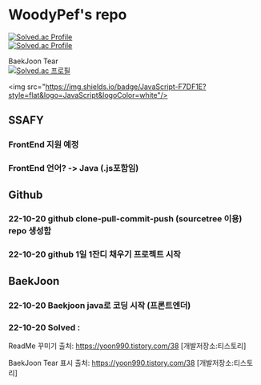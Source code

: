 # WoodyPef's repo
[![Solved.ac Profile](http://mazassumnida.wtf/api/mini/generate_badge?boj=kacaw00d)](https://solved.ac/kacaw00d)<br/>
[![Solved.ac Profile](http://mazassumnida.wtf/api/generate_badge?boj=kacaw00d)](https://solved.ac/kacaw00d)<br/>

BaekJoon Tear <br/>
[![Solved.ac 프로필](http://mazassumnida.wtf/api/v2/generate_badge?boj=kacaw00d)](https://solved.ac/kacaw00d)

<img src="https://img.shields.io/badge/JavaScript-F7DF1E?style=flat&logo=JavaScript&logoColor=white"/>

## SSAFY
### FrontEnd 지원 예정
### FrontEnd 언어? -> Java (.js포함임)



## Github
### 22-10-20 github clone-pull-commit-push (sourcetree 이용) repo 생성함
### 22-10-20 github 1일 1잔디 채우기 프로젝트 시작




## BaekJoon
### 22-10-20 Baekjoon java로 코딩 시작 (프론트엔더)
### 22-10-20 Solved : 


ReadMe 꾸미기
출처: https://yoon990.tistory.com/38 [개발저장소:티스토리]

BaekJoon Tear 표시
출처: https://yoon990.tistory.com/38 [개발저장소:티스토리]
